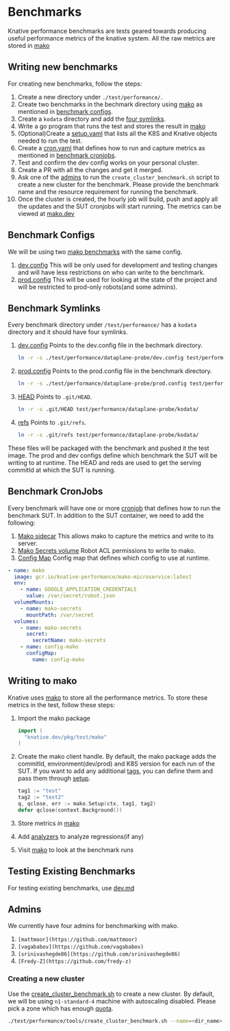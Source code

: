 # Benchmarks

Knative performance benchmarks are tests geared towards producing useful
performance metrics of the knative system. All the raw metrics are stored in
[mako](https://github.com/google/mako)

## Writing new benchmarks

For creating new benchmarks, follow the steps:

1. Create a new directory under `./test/performance/`.
2. Create two benchmarks in the bechmark directory using
   [mako](https://github.com/google/mako/blob/github-push-test-1/docs/GUIDE.md#preparing-your-benchmark)
   as mentioned in [benchmark configs](#benchmark-configs).
3. Create a `kodata` directory and add the [four symlinks](#Benchmark-Symlinks).
4. Write a go program that runs the test and stores the result in
   [mako](##Writing-to-mako)
5. (Optional)Create a
   [setup.yaml](https://github.com/knative/serving/blob/master/test/performance/dataplane-probe/dataplane-probe-setup.yaml)
   that lists all the K8S and Knative objects needed to run the test.
6. Create a
   [cron.yaml](https://github.com/knative/serving/blob/master/test/performance/dataplane-probe/dataplane-probe.yaml)
   that defines how to run and capture metrics as mentioned in
   [benchmark cronjobs](#Benchmark-cronjobs).
7. Test and confirm the dev config works on your personal cluster.
8. Create a PR with all the changes and get it merged.
9. Ask one of the [admins](#Admins) to run the `create_cluster_benchmark.sh`
   script to create a new cluster for the benchmark. Please provide the
   benchmark name and the resource requirement for running the benchmark.
10. Once the cluster is created, the hourly job will build, push and apply all
    the updates and the SUT cronjobs will start running. The metrics can be
    viewed at [mako.dev](https://mako.dev/)

## Benchmark Configs

We will be using two
[mako benchmarks](https://github.com/google/mako/blob/github-push-test-1/docs/GUIDE.md#preparing-your-benchmark)
with the same config.

1. [dev.config](https://github.com/knative/serving/blob/master/test/performance/dataplane-probe/dev.config)
   This will be only used for development and testing changes and will have less
   restrictions on who can write to the benchmark.
2. [prod.config](https://github.com/knative/serving/blob/master/test/performance/dataplane-probe/prod.config)
   This will be used for looking at the state of the project and will be
   restricted to prod-only robots(and some admins).

## Benchmark Symlinks

Every benchmark directory under `/test/performance/` has a `kodata` directory
and it should have four symlinks.

1. [dev.config](https://github.com/knative/serving/blob/master/test/performance/dataplane-probe/kodata/dev.config)
   Points to the dev.config file in the bechmark directory.

   ```sh
   ln -r -s ./test/performance/dataplane-probe/dev.config test/performance/dataplane-probe/kodata/
   ```

2. [prod.config](https://github.com/knative/serving/blob/master/test/performance/dataplane-probe/kodata/prod.config)
   Points to the prod.config file in the benchmark directory.

   ```sh
   ln -r -s ./test/performance/dataplane-probe/prod.config test/performance/dataplane-probe/kodata/
   ```

3. [HEAD](https://github.com/knative/serving/blob/master/test/performance/dataplane-probe/kodata/HEAD)
   Points to `.git/HEAD`.

   ```sh
   ln -r -s .git/HEAD test/performance/dataplane-probe/kodata/
   ```

4. [refs](https://github.com/knative/serving/blob/master/test/performance/dataplane-probe/kodata/HEAD)
   Points to `.git/refs`.

   ```sh
   ln -r -s .git/refs test/performance/dataplane-probe/kodata/
   ```

These files will be packaged with the benchmark and pushed it the test image.
The prod and dev configs define which benchmark the SUT will be writing to at
runtime. The HEAD and reds are used to get the serving commitId at which the SUT
is running.

## Benchmark CronJobs

Every benchmark will have one or more
[cronjob](https://github.com/knative/serving/blob/master/test/performance/dataplane-probe/dataplane-probe.yaml)
that defines how to run the benchmark SUT. In addition to the SUT container, we
need to add the following:

1. [Mako sidecar](https://github.com/knative/serving/blob/master/test/performance/dataplane-probe/dataplane-probe.yaml#L38-L45)
   This allows mako to capture the metrics and write to its server.
2. [Mako Secrets volume](https://github.com/knative/serving/blob/master/test/performance/dataplane-probe/dataplane-probe.yaml#L47)
   Robot ACL permissions to write to mako.
3. [Config Map](https://github.com/knative/serving/blob/master/test/performance/dataplane-probe/dataplane-probe.yaml#L50)
   Config map that defines which config to use at runtime.

```yaml
- name: mako
  image: gcr.io/knative-performance/mako-microservice:latest
  env:
    - name: GOOGLE_APPLICATION_CREDENTIALS
      value: /var/secret/robot.json
  volumeMounts:
    - name: mako-secrets
      mountPath: /var/secret
  volumes:
    - name: mako-secrets
      secret:
        secretName: mako-secrets
    - name: config-mako
      configMap:
        name: config-mako
```

## Writing to mako

Knative uses [mako](https://github.com/google/mako) to store all the performance
metrics. To store these metrics in the test, follow these steps:

1. Import the mako package

   ```go
   import (
     "knative.dev/pkg/test/mako"
   )
   ```

2. Create the mako client handle. By default, the mako package adds the
   commitId, environment(dev/prod) and K8S version for each run of the SUT. If
   you want to add any additional
   [tags](https://github.com/google/mako/blob/github-push-test-2/docs/TAGS.md),
   you can define them and pass them through
   [setup](https://github.com/knative/serving/blob/master/test/performance/mako/sidecar.go#L50).

   ```go
   tag1 := "test"
   tag2 := "test2"
   q, qclose, err := mako.Setup(ctx, tag1, tag2)
   defer qclose(context.Background())
   ```

3. Store metrics in
   [mako](https://github.com/google/mako/blob/github-push-test-1/docs/GUIDE.md)
4. Add
   [analyzers](https://github.com/google/mako/blob/github-push-test-1/docs/GUIDE.md#add-regression-detection)
   to analyze regressions(if any)
5. Visit [mako](https://mako.dev/project?name=Knative) to look at the benchmark
   runs

## Testing Existing Benchmarks

For testing existing benchmarks, use
[dev.md](https://github.com/knative/serving/blob/master/test/performance/dev.md)

## Admins

We currently have four admins for benchmarking with mako.

1. `[mattmoor](https://github.com/mattmoor)`
2. `[vagababov](https://github.com/vagababov)`
3. `[srinivashegde86](https://github.com/srinivashegde86)`
4. `[Fredy-Z](https://github.com/fredy-z)`

### Creating a new cluster

Use the
[create_cluster_benchmark.sh](https://github.com/knative/serving/blob/master/test/performance/tools/create_cluster_benchmark.sh)
to create a new cluster. By default, we will be using `n1-standard-4` machine
with autoscaling disabled. Please pick a zone which has enough
[quota](https://console.cloud.google.com/iam-admin/quotas?project=knative-performance&service=compute.googleapis.com&metric=CPUs).

```sh
./test/performance/tools/create_cluster_benchmark.sh --name=<dir_name> --zone=<zone> --num_nodes<num>
```
